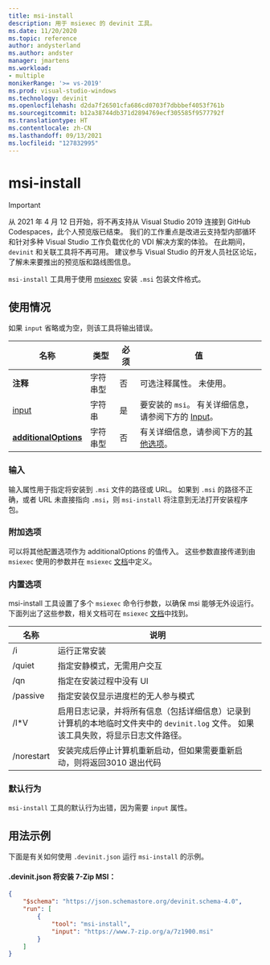 ```yaml
---
title: msi-install
description: 用于 msiexec 的 devinit 工具。
ms.date: 11/20/2020
ms.topic: reference
author: andysterland
ms.author: andster
manager: jmartens
ms.workload:
- multiple
monikerRange: '>= vs-2019'
ms.prod: visual-studio-windows
ms.technology: devinit
ms.openlocfilehash: d2da7f26501cfa686cd0703f7dbbbef4053f761b
ms.sourcegitcommit: b12a38744db371d2894769ecf305585f9577792f
ms.translationtype: HT
ms.contentlocale: zh-CN
ms.lasthandoff: 09/13/2021
ms.locfileid: "127832995"
---
```

# <a name="msi-install"></a>msi-install

> [!IMPORTANT]
> 从 2021 年 4 月 12 日开始，将不再支持从 Visual Studio 2019 连接到 GitHub Codespaces，此个人预览版已结束。 我们的工作重点是改进云支持型内部循环和针对多种 Visual Studio 工作负载优化的 VDI 解决方案的体验。 在此期间，`devinit` 和关联工具将不再可用。 建议参与 Visual Studio 的开发人员社区论坛，了解未来要推出的预览版和路线图信息。

`msi-install` 工具用于使用 [msiexec](https://docs.microsoft.com/windows-server/administration/windows-commands/msiexec) 安装 `.msi` 包装文件格式。

## <a name="usage"></a>使用情况

如果 `input` 省略或为空，则该工具将输出错误。

| 名称                                         | 类型   | 必须 | 值                                                                             |
|----------------------------------------------|--------|----------|-----------------------------------------------------------------------------------|
| **注释**                                 | 字符串型 | 否       | 可选注释属性。 未使用。                                             |
| [input](#input)                          | 字符串 | 是      | 要安装的 `msi`。 有关详细信息，请参阅下方的 [Input](#input)。                      |
| [**additionalOptions**](#additional-options) | 字符串型 | 否       | 有关详细信息，请参阅下方的[其他选项](#additional-options)。                  |

### <a name="input"></a>输入

输入属性用于指定将安装到 `.msi` 文件的路径或 URL。 如果到 `.msi` 的路径不正确，或者 URL 未直接指向 `.msi`，则 `msi-install` 将注意到无法打开安装程序包。

### <a name="additional-options"></a>附加选项

可以将其他配置选项作为 additionalOptions 的值传入。 这些参数直接传递到由 `msiexec` 使用的参数并在 `msiexec` [文档](https://docs.microsoft.com/windows-server/administration/windows-commands/msiexec)中定义。

### <a name="built-in-options"></a>内置选项

msi-install 工具设置了多个 `msiexec` 命令行参数，以确保 msi 能够无外设运行。 下面列出了这些参数，相关文档可在 `msiexec` [文档](https://docs.microsoft.com/windows-server/administration/windows-commands/msiexec)中找到。

| 名称          | 说明                                                                                                                                                                                   |
|---------------|-----------------------------------------------------------------------------------------------------------------------------------------------------------------------------------------------|
| /i            | 运行正常安装                                                                                                                                                                    |
| /quiet        | 指定安静模式，无需用户交互                                                                                                                                        |
| /qn           | 指定在安装过程中没有 UI                                                                                                                                           |
| /passive      | 指定安装仅显示进度栏的无人参与模式                                                                                                                    |
| /l*V          | 启用日志记录，并将所有信息（包括详细信息）记录到计算机的本地临时文件夹中的 `devinit.log` 文件。 如果该工具失败，将显示日志文件路径。      |
| /norestart    | 安装完成后停止计算机重新启动，但如果需要重新启动，则将返回3010 退出代码                                                                  |

### <a name="default-behavior"></a>默认行为

`msi-install` 工具的默认行为出错，因为需要 `input` 属性。

## <a name="example-usage"></a>用法示例
下面是有关如何使用 `.devinit.json` 运行 `msi-install` 的示例。

#### <a name="devinitjson-that-will-install-the-7-zip-msi"></a>.devinit.json 将安装 7-Zip MSI：
```json
{
    "$schema": "https://json.schemastore.org/devinit.schema-4.0",
    "run": [
        {
            "tool": "msi-install",
            "input": "https://www.7-zip.org/a/7z1900.msi"
        }
    ]
}
```
